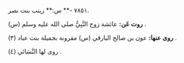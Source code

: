 ٧٨٥١ -** س:** زينب بنت نصر.

**روت عَن:** عائشة زوج النَّبِيُّ صلى الله عليه وسلم (س) .

**روى عنها:** عون بن صالح البارقي (س) مقرونة بجميلة بنت عباد (٣) .

روى لها النَّسَائي (٤) .